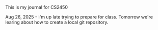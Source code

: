 This is my journal for CS2450

Aug 26, 2025 - I'm up late trying to prepare for class. Tomorrow we're learing about how to create a local git repository.